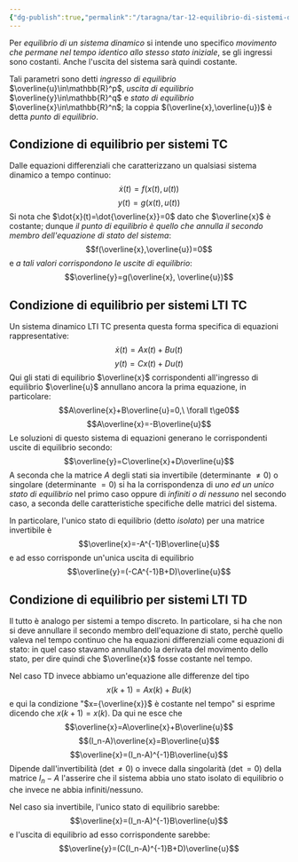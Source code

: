```yaml
---
{"dg-publish":true,"permalink":"/taragna/tar-12-equilibrio-di-sistemi-dinamici/"}
---
```


Per *equilibrio di un sistema dinamico* si intende uno specifico *movimento che permane nel tempo identico allo stesso stato iniziale*, se gli ingressi sono costanti. Anche l'uscita del sistema sarà quindi costante.

Tali parametri sono detti *ingresso di equilibrio* $\overline{u}\in\mathbb{R}^p$, *uscita di equilibrio* $\overline{y}\in\mathbb{R}^q$ e *stato di equilibrio* $\overline{x}\in\mathbb{R}^n$; la coppia $(\overline{x},\overline{u})$ è detta *punto di equilibrio*.
## Condizione di equilibrio per sistemi TC
Dalle equazioni differenziali che caratterizzano un qualsiasi sistema dinamico a tempo continuo: $$\dot{x}(t)=f(x(t), u(t))$$$$y(t)=g(x(t), u(t))$$
Si nota che $\dot{x}(t)=\dot{\overline{x}}=0$ dato che $\overline{x}$ è costante; dunque *il punto di equilibrio è quello che annulla il secondo membro dell'equazione di stato del sistema*:
$$f(\overline{x},\overline{u})=0$$
e *a tali valori corrispondono le uscite di equilibrio*:$$\overline{y}=g(\overline{x}, \overline{u})$$
## Condizione di equilibrio per sistemi LTI TC
Un sistema dinamico LTI TC presenta questa forma specifica di equazioni rappresentative:
$$\dot{x}(t)=Ax(t)+Bu(t)$$
$$y(t)=Cx(t)+Du(t)$$
Qui gli stati di equilibrio $\overline{x}$ corrispondenti all'ingresso di equilibrio $\overline{u}$ annullano ancora la prima equazione, in particolare:
$$A\overline{x}+B\overline{u}=0,\ \forall t\ge0$$
$$A\overline{x}=-B\overline{u}$$
Le soluzioni di questo sistema di equazioni generano le corrispondenti uscite di equilibrio secondo:
$$\overline{y}=C\overline{x}+D\overline{u}$$
A seconda che la matrice $A$ degli stati sia invertibile (determinante $\ne0$) o singolare (determinante $=0$) si ha la corrispondenza di *uno ed un unico stato di equilibrio* nel primo caso oppure di *infiniti o di nessuno* nel secondo caso, a seconda delle caratteristiche specifiche delle matrici del sistema.

In particolare, l'unico stato di equilibrio (detto *isolato*) per una matrice invertibile è
$$\overline{x}=-A^{-1}B\overline{u}$$
e ad esso corrisponde un'unica uscita di equilibrio
$$\overline{y}=(-CA^{-1}B+D)\overline{u}$$
## Condizione di equilibrio per sistemi LTI TD
Il tutto è analogo per sistemi a tempo discreto.
In particolare, si ha che non si deve annullare il secondo membro dell'equazione di stato, perchè quello valeva nel tempo continuo che ha equazioni differenziali come equazioni di stato: in quel caso stavamo annullando la derivata del movimento dello stato, per dire quindi che $\overline{x}$ fosse costante nel tempo.

Nel caso TD invece abbiamo un'equazione alle differenze del tipo 
$$x(k+1)=Ax(k)+Bu(k)$$
e qui la condizione "$x={\overline{x}}$ è costante nel tempo" si esprime dicendo che $x(k+1)=x(k)$.
Da qui ne esce che 
$$\overline{x}=A\overline{x}+B\overline{u}$$
$$(I_n-A)\overline{x}=B\overline{u}$$
$$\overline{x}=(I_n-A)^{-1}B\overline{u}$$
Dipende dall'invertibilità ($\det\ne0$) o invece dalla singolarità ($\det=0$) della matrice $I_n-A$ l'asserire che il sistema abbia uno stato isolato di equilibrio o che invece ne abbia infiniti/nessuno.

Nel caso sia invertibile, l'unico stato di equilibrio sarebbe:
$$\overline{x}=(I_n-A)^{-1}B\overline{u}$$
e l'uscita di equilibrio ad esso corrispondente sarebbe:
$$\overline{y}=(C(I_n-A)^{-1}B+D)\overline{u}$$
